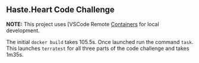 ## Haste.Heart Code Challenge

**NOTE:** This project uses [VSCode Remote [Containers](https://marketplace.visualstudio.com/items?itemName=ms-vscode-remote.remote-containers) for local development.

The initial `docker build` takes 105.5s. Once launched run the command `task`. This launches `terratest` for all three parts of the code challenge and takes 1m35s.
